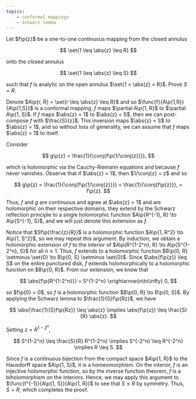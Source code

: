 ```yaml
---
topics:
    - conformal mappings
    - Schwarz lemma
---
```


<problem>

Let $f\p{z}$ be a one-to-one continuous mapping from the closed annulus

$$
\set{1 \leq \abs{z} \leq R}
$$

onto the closed annulus

$$
\set{1 \leq \abs{z} \leq S}
$$

such that $f$ is analytic on the open annulus $\set{1 < \abs{z} < R}$. Prove $S = R$.

</problem>

<solution>

Denote $A\p{r, R} = \set{r \leq \abs{z} \leq R}$ and so $\func{f}{A\p{1,R}}{A\p{1,S}}$ is a conformal mapping. $f$ maps $\partial A\p{1, R}$ to $\partial A\p{1, S}$. If $f$ maps $\abs{z} = 1$ to $\abs{z} = S$, then we can post-compose $f$ with $\frac{S}{z}$. This inversion maps $\abs{z} = S$ to $\abs{z} = 1$, and so without loss of generality, we can assume that $f$ maps $\abs{z} = 1$ to itself.

Consider

$$
g\p{z} = \frac{1}{\conj{f\p{1/\conj{z}}}},
$$

which is holomorphic via the Cauchy-Riemann equations and because $f$ never vanishes. Observe that if $\abs{z} = 1$, then $1/\conj{z} = z$ and so

$$
g\p{z}
    = \frac{1}{\conj{f\p{1/\conj{z}}}}
    = \frac{1}{\conj{f\p{z}}},
    = f\p{z}.
$$

Thus, $f$ and $g$ are continuous and agree at $\abs{z} = 1$ and are holomorphic on their respective domains, they extend by the Schwarz reflection principle to a single holomorphic function $A\p{R^{-1}, R} \to A\p{S^{-1}, S}$, and we will just denote this extension as $f$.

Notice that $Sf\p{\frac{z}{R}}$ is a holomorphic function $A\p{1, R^2} \to A\p{1, S^2}$, so we may repeat this argument. By induction, we obtain a holomorphic extension of $f$ to the interior of $A\p{R^{1-2^n}, R} \to A\p{S^{1-2^n}, S}$ for all $n \geq 1$. Thus, $f$ extends to a holomorphic function $B\p{0, R} \setminus \set{0} \to B\p{0, S} \setminus \set{0}$. Since $\abs{f\p{z}} \leq S$ on the entire punctured disk, $f$ extends holomorphically to a holomorphic function on $B\p{0, R}$. From our extension, we know that

$$
\abs{f\p{R^{1-2^n}}} = S^{1-2^n} \xrightarrow{n\to\infty} 0,
$$

so $f\p{0} = 0$, so $f$ is a holomorphic function $B\p{0, R} \to B\p{0, S}$. By applying the Schwarz lemma to $\frac{1}{S}f\p{Rz}$, we have

$$
\abs{\frac{1}{S}f\p{Rz}} \leq \abs{z}
\implies \abs{f\p{z}} \leq \frac{S}{R} \abs{z}.
$$

Setting $z = R^{1-2^n}$,

$$
S^{1-2^n} \leq \frac{S}{R} R^{1-2^n}
\implies S^{-2^n} \leq R^{-2^n}
\implies R \leq S.
$$

Since $f$ is a continuous bijection from the compact space $A\p{1, R}$ to the Hausdorff space $A\p{1, S}$, it is a homeomorphism. On the interior, $f$ is an injective holomorphic function, so by the inverse function theorem, $f$ is a biholomorphism on the interiors. Hence, we may apply this argument to $\func{f^{-1}}{A\p{1, S}}{A\p{1, R}}$ to see that $S \leq R$ by symmetry. Thus, $S = R$, which completes the proof.

</solution>
